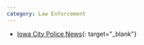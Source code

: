 ```yaml
---
category: Law Enforcement
---
```


- [Iowa City Police News](https://www.icgov.org/news/police){: target="_blank"}
